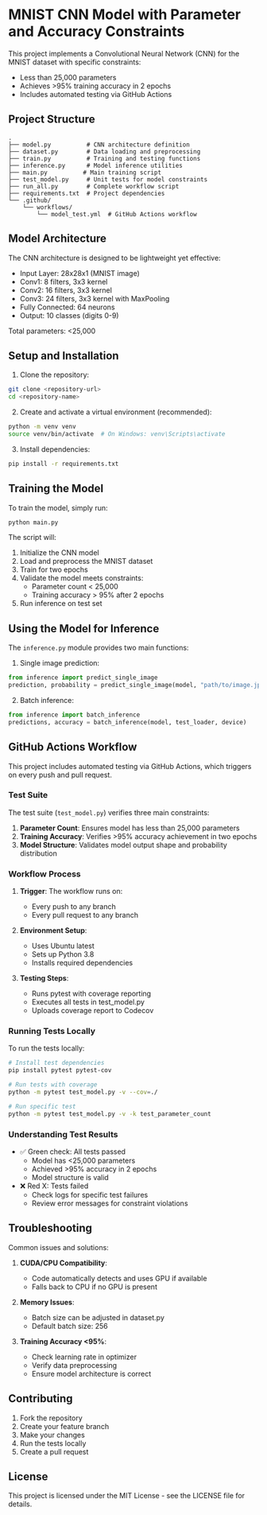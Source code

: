# MNIST CNN Model with Parameter and Accuracy Constraints

This project implements a Convolutional Neural Network (CNN) for the MNIST dataset with specific constraints:
- Less than 25,000 parameters
- Achieves >95% training accuracy in 2 epochs
- Includes automated testing via GitHub Actions

## Project Structure

```
.
├── model.py          # CNN architecture definition
├── dataset.py        # Data loading and preprocessing
├── train.py          # Training and testing functions
├── inference.py      # Model inference utilities
├── main.py          # Main training script
├── test_model.py     # Unit tests for model constraints
├── run_all.py        # Complete workflow script
├── requirements.txt  # Project dependencies
└── .github/
    └── workflows/
        └── model_test.yml  # GitHub Actions workflow
```

## Model Architecture

The CNN architecture is designed to be lightweight yet effective:
- Input Layer: 28x28x1 (MNIST image)
- Conv1: 8 filters, 3x3 kernel
- Conv2: 16 filters, 3x3 kernel
- Conv3: 24 filters, 3x3 kernel with MaxPooling
- Fully Connected: 64 neurons
- Output: 10 classes (digits 0-9)

Total parameters: <25,000

## Setup and Installation

1. Clone the repository:
```bash
git clone <repository-url>
cd <repository-name>
```

2. Create and activate a virtual environment (recommended):
```bash
python -m venv venv
source venv/bin/activate  # On Windows: venv\Scripts\activate
```

3. Install dependencies:
```bash
pip install -r requirements.txt
```

## Training the Model

To train the model, simply run:
```bash
python main.py
```

The script will:
1. Initialize the CNN model
2. Load and preprocess the MNIST dataset
3. Train for two epochs
4. Validate the model meets constraints:
   - Parameter count < 25,000
   - Training accuracy > 95% after 2 epochs
5. Run inference on test set

## Using the Model for Inference

The `inference.py` module provides two main functions:

1. Single image prediction:
```python
from inference import predict_single_image
prediction, probability = predict_single_image(model, "path/to/image.jpg", device)
```

2. Batch inference:
```python
from inference import batch_inference
predictions, accuracy = batch_inference(model, test_loader, device)
```

## GitHub Actions Workflow

This project includes automated testing via GitHub Actions, which triggers on every push and pull request.

### Test Suite

The test suite (`test_model.py`) verifies three main constraints:
1. **Parameter Count**: Ensures model has less than 25,000 parameters
2. **Training Accuracy**: Verifies >95% accuracy achievement in two epochs
3. **Model Structure**: Validates model output shape and probability distribution

### Workflow Process

1. **Trigger**: The workflow runs on:
   - Every push to any branch
   - Every pull request to any branch

2. **Environment Setup**:
   - Uses Ubuntu latest
   - Sets up Python 3.8
   - Installs required dependencies

3. **Testing Steps**:
   - Runs pytest with coverage reporting
   - Executes all tests in test_model.py
   - Uploads coverage report to Codecov

### Running Tests Locally

To run the tests locally:

```bash
# Install test dependencies
pip install pytest pytest-cov

# Run tests with coverage
python -m pytest test_model.py -v --cov=./

# Run specific test
python -m pytest test_model.py -v -k test_parameter_count
```

### Understanding Test Results

- ✅ Green check: All tests passed
  - Model has <25,000 parameters
  - Achieved >95% accuracy in 2 epochs
  - Model structure is valid
- ❌ Red X: Tests failed
  - Check logs for specific test failures
  - Review error messages for constraint violations

## Troubleshooting

Common issues and solutions:

1. **CUDA/CPU Compatibility**:
   - Code automatically detects and uses GPU if available
   - Falls back to CPU if no GPU is present

2. **Memory Issues**:
   - Batch size can be adjusted in dataset.py
   - Default batch size: 256

3. **Training Accuracy <95%**:
   - Check learning rate in optimizer
   - Verify data preprocessing
   - Ensure model architecture is correct

## Contributing

1. Fork the repository
2. Create your feature branch
3. Make your changes
4. Run the tests locally
5. Create a pull request

## License

This project is licensed under the MIT License - see the LICENSE file for details. 